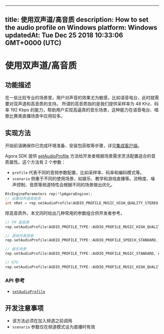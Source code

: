 
---
title: 使用双声道/高音质
description: How to set the audio profile on Windows
platform: Windows
updatedAt: Tue Dec 25 2018 10:33:06 GMT+0000 (UTC)
---
# 使用双声道/高音质
## 功能描述
 在一些比较专业的场景里，用户对声音的效果尤为敏感，比如语音电台，此时就需要对双声道和高音质的支持。
 所谓的高音质指的是我们提供采样率为 48 Khz、码率 192 Kbps 的能力，帮助用户实现高逼真的音乐场景，这种能力在语音电台、唱歌比赛类直播场景中应用较多。
## 实现方法
开始前请确保你已完成环境准备、安装包获取等步骤，详见[集成客户端](../../cn/Interactive%20Broadcast/windows_video.md)。

Agora SDK 提供 [setAudioProfile](https://docs.agora.io/cn/Interactive%20Broadcast/API%20Reference/cpp/classagora_1_1rtc_1_1_i_rtc_engine.html#ab0cb52e238b729a15525a5cc12543d9e) 方法给开发者根据场景需求灵活配置适合的音质属性。这个方法有 2 个参数：

- `profile` 代表不同的音频参数配置，比如采样率、码率和编码模式等。
- `scenario` 侧重于不同的使用场景，如娱乐、教学和游戏直播等。流畅度、噪声控制、音质等频道特性会根据不同的场景做出优化。

```c++
RtcEngineParameters rep(*lpAgoraEngine);
// 设置双声道高音质
int nRet = rep.setAudioProfile(AUDIO_PROFILE_MUSIC_HIGH_QUALITY_STEREO, AUDIO_SCENARIO_DEFAULT);
```

除高音质外，本文同时给出几种常用的参数组合供开发者参考。

```C++
// FM 高音质
rep.setAudioProfile(AUDIO_PROFILE_TYPE::AUDIO_PROFILE_MUSIC_HIGH_QUALITY_STEREO, AUDIO_PROFILE_TYPE::AUDIO_SCENARIO_SHOWROOM);

// 游戏开黑场景
rep.setAudioProfile(AUDIO_PROFILE_TYPE::AUDIO_PROFILE_SPEECH_STANDARD, AUDIO_PROFILE_TYPE::AUDIO_SCENARIO_CHATROOM_GAMING);

// 娱乐场景
rep.setAudioProfile(AUDIO_PROFILE_TYPE::AUDIO_PROFILE_MUSIC_STANDARD, AUDIO_PROFILE_TYPE::AUDIO_SCENARIO_CHATROOM_ENTERTAINMENT);

// KTV
rep.setAudioProfile(AUDIO_PROFILE_TYPE::AUDIO_PROFILE_MUSIC_HIGH_QUALITY, AUDIO_PROFILE_TYPE::AUDIO_SCENARIO_CHATROOM_ENTERTAINMENT);
```


### API 参考

- [`setAudioProfile`](https://docs.agora.io/cn/Interactive%20Broadcast/API%20Reference/cpp/classagora_1_1rtc_1_1_i_rtc_engine.html#ab0cb52e238b729a15525a5cc12543d9e)

## 开发注意事项

- 该方法必须在加入频道之前调用
- `scenario` 参数仅在频道模式设为直播时有效
